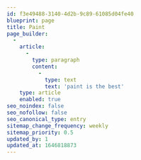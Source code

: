 ```yaml
---
id: f3e49488-3140-4d2b-9c89-61085d04fe40
blueprint: page
title: Paint
page_builder:
  -
    article:
      -
        type: paragraph
        content:
          -
            type: text
            text: 'paint is the best'
    type: article
    enabled: true
seo_noindex: false
seo_nofollow: false
seo_canonical_type: entry
sitemap_change_frequency: weekly
sitemap_priority: 0.5
updated_by: 1
updated_at: 1646818873
---
```

